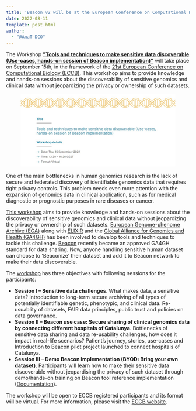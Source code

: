 ```yaml
---
title: 'Beacon v2 will be at the European Conference on Computational Biology with a Workshop on tools and techniques to make sensitive data discoverable'
date: 2022-08-11
template: post.html
author: 
  - "@AnaT-DCO"
---
```


The Workshop [**"Tools and techniques to make sensitive data discoverable (Use-cases, hands-on session of Beacon implementation)"**](https://eccb2022.org/ntb-w06/) will take place on September 15th, in the framework of the [21st European Conference on Computational Biology (ECCB)](https://eccb2022.org/). This workshop aims to provide knowledge and hands-on sessions about the discoverability of sensitive genomics and clinical data without jeopardizing the privacy or ownership of such datasets.

<figure>
<img src="/img/Workshop-tools-tecnhiques-ECCB22.jpg" style="width: 520px;" />
</figure>

<!--more-->

One of the main bottlenecks in human genomics research is the lack of secure and federated discovery of identifiable genomics data that requires tight privacy controls. This problem needs even more attention with the expansion of genomics data in clinical application, such as for medical diagnostic or prognostic purposes in rare diseases or cancer.

[This workshop](https://eccb2022.org/ntb-w06/) aims to provide knowledge and hands-on sessions about the discoverability of sensitive genomics and clinical data without jeopardizing the privacy or ownership of such datasets. [European Genome-phenome Archive (EGA)](https://ega-archive.org/) along with [ELIXIR](https://elixir-europe.org/) and the [Global Alliance for Genomics and Health (GA4GH)](https://www.ga4gh.org/) has been involved to develop tools and techniques to tackle this challenge. [Beacon](https://beacon-project.io/) recently became an approved GA4GH standard for data sharing. Now, anyone handling sensitive human dataset can choose to ‘Beaconize’ their dataset and add it to Beacon network to make their data discoverable.

The [workshop](https://eccb2022.org/ntb-w06/) has three objectives with following sessions for the participants:

- **Session I – Sensitive data challenges**. What makes data, a sensitive data? Introduction to long-term secure archiving of all types of potentially identifiable genetic, phenotypic, and clinical data. Re-usuablity of datasets, FAIR data principles, public trust and policies on data governance.
- **Session II – Beacon use case: Secure sharing of clinical genomics data by connecting different hospitals of Catalunya**. Bottlenecks of sensitive data sharing and data re-usability challenges, how does it impact in real-life scenarios? Patient’s journey, stories, use-cases and Introduction to Beacon pilot project launched to connect hospitals of Catalunya.
- **Session III – Demo Beacon Implementation (BYOD: Bring your own dataset)**. Participants will learn how to make their sensitive data discoverable without jeopardising the privacy of such dataset through demo/hands-on training on Beacon tool reference implementation ([Documentation](http://docs.genomebeacons.org/)).

The workshop will be open to ECCB registered participants and its format will be virtual. For more information, please visit the [ECCB website](https://eccb2022.org/ntb-w06/).

